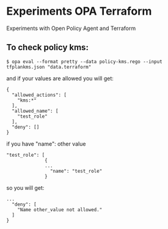 # Experiments OPA Terraform
Experiments with Open Policy Agent and Terraform 

## To check policy kms:
`$ opa eval --format pretty --data policy-kms.rego --input tfplankms.json "data.terraform"`

and if your values are allowed you will get:

```
{
  "allowed_actions": [
    "kms:*"
  ],
  "allowed_name": [
    "test_role"
  ],
  "deny": []
}
```
if you have "name": other value
```
"test_role": [
              {
              ...
                "name": "test_role" 
              }
```
so you will get:
```
...
  "deny": [
    "Name other_value not allowed."
  ]
}
```

            

